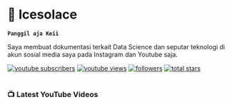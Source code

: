 # 🧊 Icesolace

**`Panggil aja Keii`**

Saya membuat dokumentasi terkait Data Science dan seputar teknologi di akun sosial media saya pada Instagram dan Youtube saja.

<!-- Social badges section -->
   <p align="left">
      <a href="https://www.youtube.com/@ice.solace_?sub_confirmation=1?">
         <img alt="youtube subscribers" title="Subscribe to my YouTube channel" src="https://custom-icon-badges.demolab.com/youtube/channel/subscribers/UCoveqUCSIk3JgszrRWBtCqQ?color=%23E05D44&label=SUBSCRIBE&logo=video&logoColor=white&style=for-the-badge&labelColor=CE4630"/></a> 
      <a href="https://www.youtube.com/@ice.solace_">
         <img alt="youtube views" title="YouTube views" src="https://custom-icon-badges.demolab.com/youtube/channel/views/UCoveqUCSIk3JgszrRWBtCqQ?color=%23E05D44&logo=eye&logoColor=white&style=for-the-badge&labelColor=CE4630"/></a> 
      <a href="https://github.com/icesolace?tab=followers">
         <img alt="followers" title="Follow me on Github" src="https://custom-icon-badges.demolab.com/github/followers/icesolace?color=236ad3&labelColor=1155ba&style=for-the-badge&logo=person-add&label=Follow&logoColor=white"/></a>
      <a href="https://github.com/icesolace?tab=repositories&sort=stargazers">
         <img alt="total stars" title="Total stars on GitHub" src="https://custom-icon-badges.demolab.com/github/stars/icesolace?color=55960c&style=for-the-badge&labelColor=488207&logo=star"/></a>
   </p>
   
#
### 📺 Latest YouTube Videos

<!-- BEGIN YOUTUBE-CARDS -->
<!-- END YOUTUBE-CARDS -->
